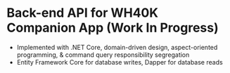 # Back-end API for WH40K Companion App (Work In Progress)

- Implemented with .NET Core, domain-driven design, aspect-oriented programming, & command query responsibility segregation
- Entity Framework Core for database writes, Dapper for database reads
